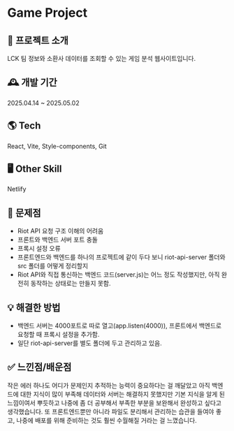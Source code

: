 # Game Project

## 🌈 프로젝트 소개
LCK 팀 정보와 소환사 데이터를 조회할 수 있는 게임 분석 웹사이트입니다.

## 🕰️ 개발 기간
2025.04.14 ~ 2025.05.02

## 🌎 Tech
React, Vite, Style-components, Git

## 🖥️ Other Skill
Netlify

## 🥺 문제점
- Riot API 요청 구조 이해의 어려움
- 프론트와 백엔드 서버 포트 충돌
- 프록시 설정 오류
- 프론트엔드와 백엔드를 하나의 프로젝트에 같이 두다 보니 riot-api-server 폴더와 src 폴더를 어떻게 정리할지
- Riot API와 직접 통신하는 백엔드 코드(server.js)는 어느 정도 작성했지만,
아직 완전히 동작하는 상태로는 만들지 못함.

## 💡 해결한 방법
- 백엔드 서버는 4000포트로 따로 열고(app.listen(4000)), 프론트에서 백엔드로 요청할 때 프록시 설정을 추가함.
- 일단 riot-api-server를 별도 폴더에 두고 관리하고 있음.

## ✅ 느낀점/배운점
작은 에러 하나도 어디가 문제인지 추적하는 능력이 중요하다는 걸 깨달았고 
아직 백엔드에 대한 지식이 많이 부족해 데이터와 서버는 해결하지 못했지만 기본 지식을 알게 된 느낌이여서 뿌듯하고 나중에 좀 더 공부해서 부족한 부분을 보완해서 완성하고 싶다고 생각했습니다.
또 프론트엔드뿐만 아니라 파일도 분리해서 관리하는 습관을 들여야 좋고, 나중에 배포를 위해 준비하는 것도 훨씬 수월해질 거라는 걸 느꼈습니다.
